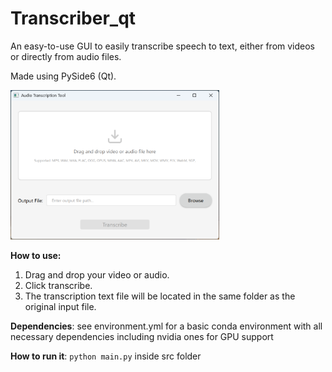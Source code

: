 # Transcriber_qt

An easy-to-use GUI to easily transcribe speech to text, either from videos or directly from audio files.

Made using PySide6 (Qt).

<img src="docs/screenshot-windows.png" width="334">

**How to use:**
1. Drag and drop your video or audio.
2. Click transcribe.
3. The transcription text file will be located in the same folder as the original input file.

**Dependencies**: see environment.yml for a basic conda environment with all necessary dependencies including nvidia ones for GPU support

**How to run it**: `python main.py` inside src folder
